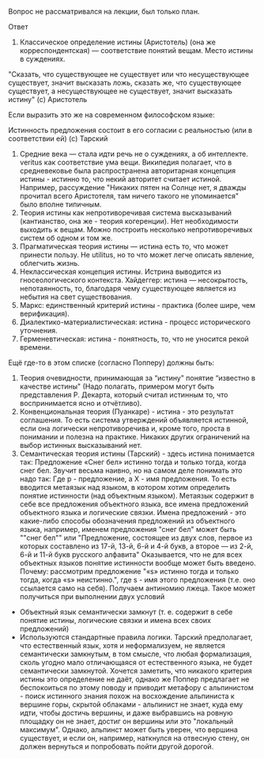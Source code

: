 Вопрос не рассматривался на лекции, был только план.

Ответ

1. Классическое определение истины (Аристотель) (она же корреспондентская) — соответствие понятий вещам. Место истины в суждениях.

"Сказать, что существующее не существует или что несуществующее существует, значит высказать ложь, сказать же, что существующее существует, а
несуществующее не существует, значит высказать истину" (c) Аристотель

Если выразить это же на современном философском языке:

Истинность предложения состоит в его согласии с реальностью (или в соответствии ей) (c) Тарский

1. Средние века — стала идти речь не о суждениях, а об интеллекте. veritus как соответствие ума вещи. Википедия полагает, что в средневековье
была распространена авторитарная концепция истины - истинно то, что некий авторитет считает истиной. Например, рассуждение "Никаких
пятен на Солнце нет, я дважды прочитал всего Аристотеля, там ничего такого не упоминается" было вполне типичным.
2. Теория истины как непротиворечивая система высказываний
  (кантианство, она же - теория когеренции). Нет необходимости выходить к вещам. Можно построить несколько непротиворечивых систем об одном
  и том же.
3. Прагматическая теория истины — истина есть то, что может принести пользу. Не utilitus, но то что может легче описать явление, облегчить
  жизнь.
4. Неклассическая концепция истины. Истрина выводится из гносеологического контекста. Хайдеггер: истина — несокрытость,
непотаянность, то, благодаря чему существующее является из небытия на свет существования.
5. Маркс: единственный критерий истины - практика (более шире, чем верификация).
6. Диалектико-материалистическая: истина - процесс исторического уточнения.
7. Герменевтическая: истина - понятность, то, что не уносится рекой времени.

Ещё где-то в этом списке (согласно Попперу) должны быть:

1. Теория очевидности, принимающая за “истину" понятие “известно в качестве истины" (Надо полагать, примером могут быть представления Р.
Декарта, который считал истинным то, что воспринимается ясно и отчётливо).
2. Конвенциональная теория (Пуанкаре) - истина - это результат соглашения. То есть система утверждений объявляется истинной, если
она логически непротиворечива и, кроме того, проста в понимании и полезна на практике. Никаких других ограничений на выбор истинных
высказываний нет.
3. Семантическая теория истины (Тарский) - здесь истина понимается так: Предложение «Снег бел» истинно тогда и только тогда, когда снег бел. 
 Звучит весьма наивно, но на самом деле понимать это надо так: Где p - предложение, а X - имя предложения. То есть вводится метаязык над
 языком, в котором хотим определить понятие истинности (над объектным языком).
 Метаязык содержит в себе все предложения объектного языка, все имена предложений объектного языка и логические связки. Имена предложений - это
 какие-либо способы обозначения предложений из объектного языка, например, именем предложения "снег бел" может быть ""снег бел"" или "Предложение,
 состоящее из двух слов, первое из которых составлено из 17-й, 13-й, 6-й и 4-й букв, а второе — из 2-й, 6-й и 11-й букв русского алфавита"
 Оказывается, что не для всех объектных языков понятие истинности вообще может  быть введено. Почему: рассмотрим предложение "«s» истинно тогда
 и только тогда, когда «s» неистинно.", где s - имя этого предложения (т.е. оно ссылается само на себя). Получаем антиномию лжеца. Такое может
 получиться при выполнении двух условий
  * Объектный язык семантически замкнут (т. е. содержит в себе понятие истины, логические связки и имена всех своих предложений)
  * Используются стандартные правила логики.
 Тарский предполагает, что естественный язык, хотя и неформализуем, не является семантически замкнутым, в том смысле, что любая формализация, 
 сколь угодно мало отличающаяся от естественного языка, не будет семантически замкнутой.
 Хочется заметить, что никакого критерия истины это определение не даёт, однако же Поппер предлагает не беспокоиться по этому поводу и приводит 
 метафору с альпинистом - поиск истинного знания похож на восхождение альпиниста к вершине горы, скрытой облаками - альпинист не знает, куда ему
идти, чтобы достичь вершины, и даже выбравшись на ровную площадку он не знает, достиг он вершины или это "локальный максимум". Однако, альпинст 
может быть уверен, что вершина существует, и если он, например, наткнулся на отвесную стену, он должен вернуться и попробовать пойти другой 
дорогой.
